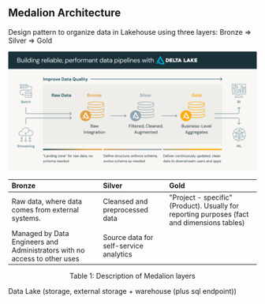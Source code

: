 ## Medalion Architecture
Design pattern to organize data in Lakehouse using three layers:
Bronze => Silver => Gold

![Medalion Architecture](assets/medalion_architecture.png)

| Bronze                                                                    | Silver                                 | Gold                                                                                        |
|:--------------------------------------------------------------------------|:---------------------------------------|:--------------------------------------------------------------------------------------------|
| Raw data, where data comes from external systems.                         | Cleansed and preprocessed data         | "Project - specific" (Product). Usually for reporting purposes (fact and dimensions tables) |
| Managed by Data Engineers and Administrators with no access to other uses | Source data for self-service analytics |                                                                                             |

<div style='text-align: center; '> Table 1: Description of Medalion layers</div>



Data Lake (storage, external storage + warehouse (plus sql endpoint))

